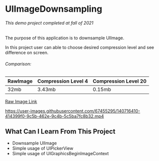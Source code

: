 # UIImageDownsampling


###### This demo project completed at fall of 2021


The purpose of this application is to downsample UIImage.

In this project user can able to choose desired compression level and see difference on screen.


###### Comparison:

| RawImage      | Compression Level 4 | Compression Level 20 | 
| ------------- | -------------       | -------------        |
| 32mb          | 3.43mb              | 0.15mb               |


[Raw Image Link](https://images7.alphacoders.com/671/671281.jpg)


https://user-images.githubusercontent.com/67455295/140716410-414399f0-9c5b-462e-9c4b-5c5ba7fc8b32.mp4

## What Can I Learn From This Project

- Downsample UIImage
- Simple usage of UIPickerView
- Simple usage of UIGraphicsBeginImageContext

